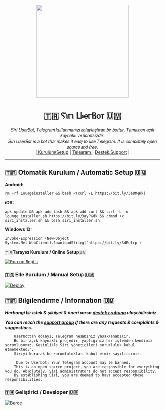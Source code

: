 
<div align="center">
  <img src="https://i.hizliresim.com/qb3gbap.jpg" width="300" height="300">
  <h1>🇹🇷 Ⲋⲓⲅⲓ Ⳙ⳽ⲉⲅⲂⲟⲧ 🇺🇲</h1>
</div>
<p align="center">
    𝑆𝑖𝑟𝑖 𝑈𝑠𝑒𝑟𝐵𝑜𝑡, 𝑇𝑒𝑙𝑒𝑔𝑟𝑎𝑚 𝑘𝑢𝑙𝑙𝑎𝑛𝑚𝑎𝑛ı𝑧ı 𝑘𝑜𝑙𝑎𝑦𝑙𝑎𝑠̧𝑡ı𝑟𝑎𝑛 𝑏𝑖𝑟 𝑏𝑜𝑡𝑡𝑢𝑟. 𝑇𝑎𝑚𝑎𝑚𝑒𝑛 𝑎𝑐̧ı𝑘 𝑘𝑎𝑦𝑛𝑎𝑘𝑙ı 𝑣𝑒 𝑢̈𝑐𝑟𝑒𝑡𝑠𝑖𝑧𝑑𝑖𝑟. <br>
    𝑆𝑖𝑟𝑖 𝑈𝑠𝑒𝑟𝐵𝑜𝑡 𝑖𝑠 𝑎 𝑏𝑜𝑡 𝑡ℎ𝑎𝑡 𝑚𝑎𝑘𝑒𝑠 𝑖𝑡 𝑒𝑎𝑠𝑦 𝑡𝑜 𝑢𝑠𝑒 𝑇𝑒𝑙𝑒𝑔𝑟𝑎𝑚. 𝐼𝑡 𝑖𝑠 𝑐𝑜𝑚𝑝𝑙𝑒𝑡𝑒𝑙𝑦 𝑜𝑝𝑒𝑛 𝑠𝑜𝑢𝑟𝑐𝑒 𝑎𝑛𝑑 𝑓𝑟𝑒𝑒.
    <br>
        <a href="https://github.com/Bodrumlubebek/LoungeUserBot#-otomatik-kurulum--automatic-setup-">| Kurulum/Setup</a> |
        <a href="https://t.me/Loungeuserbot">Telegram </a> |
        <a href="https://t.me/LoungeSupport">Destek/Support</a> |
    <br>
</p>

----

## 🇹🇷 Otomatik Kurulum / Automatic Setup 🇺🇲

**Android:** 

` rm -rf Loungeinstaller && bash <(curl -L https://bit.ly/3e8MqHk) `

**iOS:**  

`apk update && apk add bash && apk add curl && curl -L -o lounge_installer.sh https://bit.ly/3ayPGdk && chmod +x siri_installer.sh && bash siri_installer.sh`

**Windows 10:** 

`Invoke-Expression (New-Object System.Net.WebClient).DownloadString('https://bit.ly/3dEefrp')`


🇹🇷**Tarayıcı Kurulum / Online Setup**🇺🇲

[![Run on Repl.it](https://repl.it/badge/github/Bodrumlubebek/Loungeinstaller)](https://repl.it/must4f/Loungeinstaller)

### 🇹🇷 Elle Kurulum / Manual Setup 🇺🇲

[![Deploy](https://www.herokucdn.com/deploy/button.svg)](https://heroku.com/deploy?template=https://github.com/SiriUserBot/SiriUserBot)

## 🇹🇷 Bilgilendirme / İnformation 🇺🇲
***Herhangi bir istek & şikâyet & öneri varsa [destek grubuna](https://t.me/SiriSupport) ulaşabilirsiniz.***

***You can reach the [support group](https://t.me/SiriSupport) if there are any requests & complaints & suggestions.***
```
    Userbottan dolayı; Telegram hesabınız yasaklanabilir.
    Bu bir açık kaynaklı projedir, yaptığınız her işlemden kendiniz sorumlusunuz. Kesinlikle Siri yöneticileri sorumluluk kabul etmemektedir.
    Siriyi kurarak bu sorumlulukları kabul etmiş sayılırsınız.
```

```
     Due to Userbot; Your Telegram account may be banned.
    This is an open source project, you are responsible for everything you do. Absolutely, Siri administrators do not accept responsibility.
    By establishing Siri, you are deemed to have accepted these responsibilities.
```

### 🇹🇷 Geliştirici / Developer 🇺🇲
 [![Berce](https://github.com/must4f.png?size=100)](https://github.com/must4f) 
